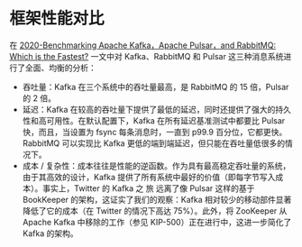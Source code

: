 # 框架性能对比

在 [2020-Benchmarking Apache Kafka，Apache Pulsar，and RabbitMQ: Which is the Fastest?](https://www.confluent.io/blog/kafka-fastest-messaging-system/) 一文中对 Kafka、RabbitMQ 和 Pulsar 这三种消息系统进行了全面、均衡的分析：

- 吞吐量：Kafka 在三个系统中的吞吐量最高，是 RabbitMQ 的 15 倍，Pulsar 的 2 倍。
- 延迟：Kafka 在较高的吞吐量下提供了最低的延迟，同时还提供了强大的持久性和高可用性。在默认配置下，Kafka 在所有延迟基准测试中都要比 Pulsar 快，而且，当设置为 fsync 每条消息时，一直到 p99.9 百分位，它都更快。RabbitMQ 可以实现比 Kafka 更低的端到端延迟，但只能在吞吐量低很多的情况下。
- 成本 / 复杂性：成本往往是性能的逆函数。作为具有最高稳定吞吐量的系统，由于其高效的设计，Kafka 提供了所有系统中最好的价值（即每字节写入成本）。事实上，Twitter 的 Kafka 之 旅 远离了像 Pulsar 这样的基于 BookKeeper 的架构，这证实了我们的观察：Kafka 相对较少的移动部件显著降低了它的成本（在 Twitter 的情况下高达 75%）。此外，将 ZooKeeper 从 Apache Kafka 中移除的工作（参见 KIP-500）正在进行中，这进一步简化了 Kafka 的架构。
